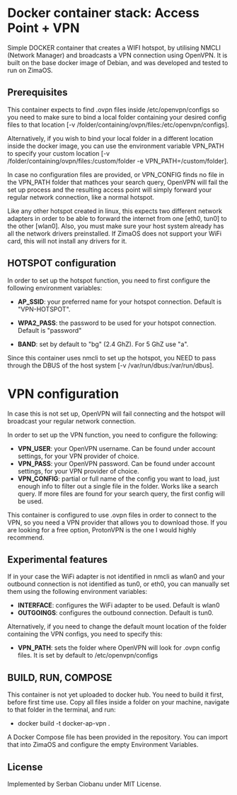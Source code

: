 # Docker container stack: Access Point + VPN

Simple DOCKER container that creates a WIFI hotspot, by utilising NMCLI (Network
Manager) and broadcasts a VPN connection using OpenVPN. It is built on the base
docker image of Debian, and was developed and tested to run on ZimaOS.



## Prerequisites

This container expects to find .ovpn files inside /etc/openvpn/configs so you
need to make sure to bind a local folder containing your desired config files
to that location [-v /folder/containing/ovpn/files:/etc/openvpn/configs].

Alternatively, if you wish to bind your local folder in a different location
inside the docker image, you can use the environment variable VPN_PATH to
specify your custom location [-v /folder/containing/ovpn/files:/custom/folder
-e VPN_PATH=/custom/folder].

In case no configuration files are provided, or VPN_CONFIG finds no file in
the VPN_PATH folder that mathces your search query, OpenVPN will fail the
set up process and the resulting access point will simply forward your regular
network connection, like a normal hotspot.

Like any other hotspot created in linux, this expects two different network
adapters in order to be able to forward the internet from one [eth0, tun0] to
the other [wlan0]. Also, you must make sure your host system already has all
the network drivers preinstalled. If ZimaOS does not support your WiFi card,
this will not install any drivers for it.



## HOTSPOT configuration

In order to set up the hotspot function, you need to first configure the
following environment variables:

* **AP_SSID**: 	your preferred name for your hotspot connection. 
	       	Default is "VPN-HOTSPOT".
* **WPA2_PASS**: the password to be used for your hotspot connection. 
		Default is "password"

* **BAND**: set by default to "bg" (2.4 GhZ). For 5 GhZ use "a".

Since this container uses nmcli to set up the hotspot, you NEED to pass through
the DBUS of the host system [-v /var/run/dbus:/var/run/dbus].


# VPN configuration

In case this is not set up, OpenVPN will fail connecting and the hotspot will
broadcast your regular network connection.

In order to set up the VPN function, you need to configure the following:

* **VPN_USER**: your OpenVPN username. Can be found under account settings,
		for your VPN provider of choice. 
* **VPN_PASS**: your OpenVPN password. Can be found under account settings,
		for your VPN provider of choice.
* **VPN_CONFIG**: partial or full name of the config you want to load, just
              	enough info to filter out a single file in the folder. Works
		like a search query. If more files are found for your search
		query, the first config will be used.

This container is configured to use .ovpn files in order to connect to the VPN,
so you need a VPN provider that allows you to download those. If you are looking
for a free option, ProtonVPN is the one I would highly recommend.



## Experimental features

If in your case the WiFi adapter is not identified in nmcli as wlan0 and your
outbound connection is not identified as tun0, or eth0, you can manually set
them using the following environment variables:

* **INTERFACE**: configures the WiFi adapter to be used. Default is wlan0
* **OUTGOINGS**: configures the outbound connection. Default is tun0.

Alternatively, if you need to change the default mount location of the folder
containing the VPN configs, you need to specify this:

* **VPN_PATH**: sets the folder where OpenVPN will look for .ovpn config files.
		It is set by default to /etc/openvpn/configs



## BUILD, RUN, COMPOSE

This container is not yet uploaded to docker hub. You need to build it first, 
before first time use. Copy all files inside a folder on your machine, navigate
to that folder in the terminal, and run:

* docker build -t docker-ap-vpn .

A Docker Compose file has been provided in the repository. You can import that into
ZimaOS and configure the empty Environment Variables.



## License

Implemented by Serban Ciobanu under MIT License.

